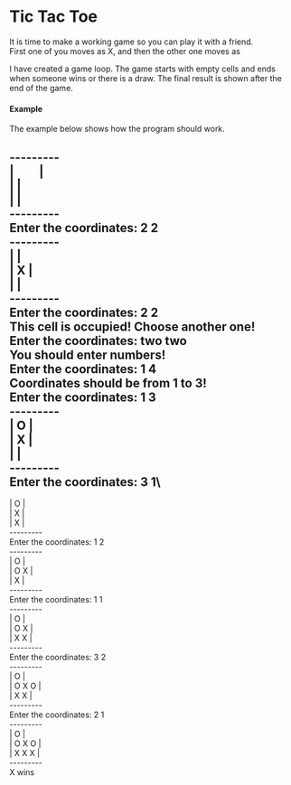 # Tic Tac Toe

It is time to make a working game so you can play it with a friend.\
First one of you moves as X, and then the other one moves as

I have created a game loop. The game starts with empty cells and ends when someone wins or there is a draw. The final result is shown after the end of the game.


#### Example

The example below shows how the program should work.

---------\
|&nbsp; &nbsp; &nbsp; &nbsp; &nbsp;|\
|       |\
|       |\
---------\
Enter the coordinates: 2 2\
---------\
|       |\
|   X   |\
|       |\
---------\
Enter the coordinates: 2 2\
This cell is occupied! Choose another one!\
Enter the coordinates: two two\
You should enter numbers!\
Enter the coordinates: 1 4\
Coordinates should be from 1 to 3!\
Enter the coordinates: 1 3\
---------\
| O     |\
|   X   |\
|       |\
---------\
Enter the coordinates: 3 1\
---------
| O     |\
|   X   |\
|     X |\
---------\
Enter the coordinates: 1 2\
---------\
| O     |\
| O X   |\
|     X |\
---------\
Enter the coordinates: 1 1\
---------\
| O     |\
| O X   |\
| X   X |\
---------\
Enter the coordinates: 3 2\
---------\
| O     |\
| O X O |\
| X   X |\
---------\
Enter the coordinates: 2 1\
---------\
| O     |\
| O X O |\
| X X X |\
---------\
X wins


